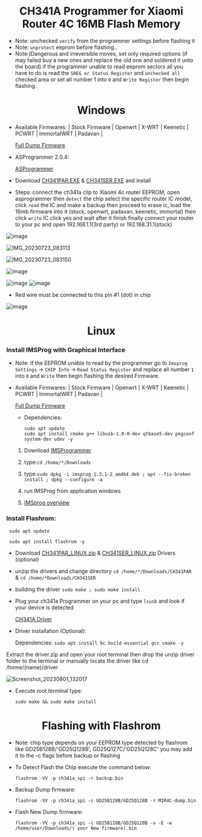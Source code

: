 # <h1 align="center">CH341A Programmer for Xiaomi Router 4C 16MB Flash Memory</h1>

- Note: unchecked `verify` from the programmer settings before flashing it
- Note: `unprotect` eeprom before flashing..
- Note:(Dangerous and irreversible moves, set only required options (if may failed buy a new ones and replace the old one and soldered it unto the board) if the programmer unable to read eeprom sectors all you have to do is read the `SREG or Status Register` and `unchecked all `checked area or set all number 1 into `0` and `Write Register` then begin flashing.


# <h1 align="center"> Windows </h1>

- Available Firmwares: | Stock Firmware | Openwrt | X-WRT | Keenetic | PCWRT | ImmortalWRT | Padavan |

     [Full Dump Firmware](https://github.com/xiv3r/Xiaomi-Router-4C-CH341A-flasher/releases/tag/V1)

- ASProgrammer 2.0.4:

     [ASProgrammer](https://github.com/xiv3r/Xiaomi-Router-4C-CH341A-flasher/releases/download/V1/AsProgrammer_2.0.4.zip)

- Download [CH341PAR.EXE](https://raw.githubusercontent.com/xiv3r/Xiaomi-Mi-Router-4C-CH341A-Flasher/main/CH341PAR.EXE) & [CH341SER.EXE](https://raw.githubusercontent.com/xiv3r/Xiaomi-Mi-Router-4C-CH341A-Flasher/main/CH341SER.EXE) and install

- Steps: connect the ch341a clip to Xiaomi 4c router EEPROM, open asprogrammer then `detect` the chip select the specific router IC model, click `read` the IC and make a backup then proceed to erase ic, load the 16mb firmware into it
  (stock, openwrt, padavan, keenetic, immortal) then click `write` IC click yes and wait after it finish finally connect your router to your pc and open 192.168.1.1(3rd party) or 192.168.31.1(stock)


![image](https://github.com/xiv3r/Xiaomi-Router-4C-CH34A-flash-firmware/assets/117867334/704a2efb-d911-4737-8670-8480cfe073e0)


![IMG_20230723_083113](https://github.com/xiv3r/Xiaomi-Router-4C-CH34A-flash-firmware/assets/117867334/8c399a16-f7a1-4e77-b900-d4bfa674f79d)


![IMG_20230723_083150](https://github.com/xiv3r/Xiaomi-Router-4C-CH34A-flash-firmware/assets/117867334/bf2053cc-a585-41b9-b8a0-b150ddcbd87e)


![image](https://github.com/xiv3r/Xiaomi-Router-4C-CH34A-flash-firmware/assets/117867334/32c84a15-dd5d-43b0-87b1-6be5aeccad41)

![image](https://github.com/xiv3r/Xiaomi-Router-4C-CH34A-flash-firmware/assets/117867334/76807418-5626-4829-a0f4-aebe305701ba)
![image](https://github.com/xiv3r/Xiaomi-Router-4C-CH34A-flash-firmware/assets/117867334/5621d78b-b314-4ba8-8fec-1badffd65141)

- Red wire must be connected to this pin #1 (dot) in chip

![image](https://github.com/xiv3r/Xiaomi-Router-4C-CH34A-flash-firmware/assets/117867334/466c5aad-61c9-498a-bd1e-c9171fe64c86)



# <h1 align="center"> Linux </h1>

### Install IMSProg with Graphical Interface

* Note: if the EEPROM unable to read by the programmer go to `Imsprog Settings` -> `CHIP Info` -> `Read Status Register` and replace all number `1` into `0` and `Write` then begin flashing the desired Firmware.


- Available Firmwares: | Stock Firmware | Openwrt | X-WRT | Keenetic | PCWRT | ImmortalWRT | Padavan |

     [Full Dump Firmware](https://github.com/xiv3r/Xiaomi-Router-4C-CH341A-flasher/releases/tag/V1)
  

  - Dependencies:

        sudo apt update
        sudo apt install cmake g++ libusb-1.0-0-dev qtbase5-dev pkgconf system-dev udev -y

  1. Download [IMSProgrammer](https://github.com/xiv3r/Xiaomi-Router-4C-CH341A-flasher/releases/download/V1/imsprog_1.4.3-4_amd64.deb)
  2. type:`cd /home/*/Downloads`
  
  3. type:`sudo dpkg -i imsprog_1.3.1-2_amd64.deb ; apt --fix-broken install ; dpkg --configure -a`
 
  4. run IMSProg from application windows

  5. [IMSprog overview](https://github.com/bigbigmdm/IMSProg)


 
### Install Flashrom:

     sudo apt update
  
     sudo apt install flashrom -y
  
   
- Download [CH341PAR_LINUX.zip](https://raw.githubusercontent.com/xiv3r/Xiaomi-Mi-Router-4C-CH341A-Flasher/main/CH341PAR_LINUX.ZIP) & [CH341SER_LINUX.zip](https://raw.githubusercontent.com/xiv3r/Xiaomi-Mi-Router-4C-CH341A-Flasher/main/CH341SER_LINUX.ZIP) Drivers (optional)

- unzip the drivers and change directory `cd /home/*/Downloads/CH341PAR` & `cd /home/*Downloads/CH341SER`

- building the driver `sudo make ; sudo make install`

- Plug your ch341a Programmer on your pc and type `lsusb` and look if your device is detected


   [CH341A Driver](https://github.com/xiv3r/Xiaomi-Router-4C-CH341A-flasher/files/12224825/driver.zip)


- Driver installation (Optional):

   Dependencies: `sudo apt install bc build-essential gcc cmake -y`
  
Extract the driver.zip and open your root terminal then drop the unzip driver folder to the terminal or manually locate the driver like cd /home/(name)/driver

![Screenshot_20230801_132017](https://github.com/xiv3r/Xiaomi-Router-4C-CH341A-flasher/assets/117867334/fc367842-6724-4f66-80a5-6409bd93190b)


- Execute root terminal type:

      sudo make && sudo make install

# <h1 align="center"> Flashing with Flashrom </h1>

- Note: chip type depends on your EEPROM type detected by flashrom like GD25B128B/'GD25Q128B', GD25Q127C/'GD25Q128C' you may add it to the -c flags before backup or flashing

- To Detect Flash the Chip execute the command below:

      flashrom -VV -p ch341a_spi -r backup.bin
 
- Backup Dump firmware: 

      flashrom -VV -p ch341a_spi -c GD25B128B/GD25Q128B -r MIR4C-dump.bin

- Flash New Dump firmware:

      flashrom -VV -p ch341a_spi -c GD25B128B/GD25Q128B -v -E -w /home/user/Downloads/( your New firmware).bin
